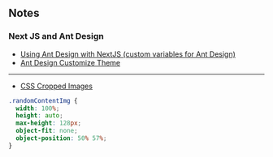 ## Notes

### Next JS and Ant Design
- [Using Ant Design with NextJS (custom variables for Ant Design)](https://dev.to/burhanuday/using-ant-design-with-nextjs-custom-variables-for-ant-design-57m5)
- [Ant Design Customize Theme](https://ant.design/docs/react/customize-theme)

---
- [CSS Cropped Images](https://careerkarma.com/blog/css-tutorial-css-crop-image/)

```css
.randomContentImg {
  width: 100%;
  height: auto;
  max-height: 128px;
  object-fit: none;
  object-position: 50% 57%;
}
```